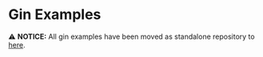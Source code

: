 # Gin Examples

⚠️  **NOTICE:** All gin examples have been moved as standalone repository to [here](https://github.com/ptechen/examples).
